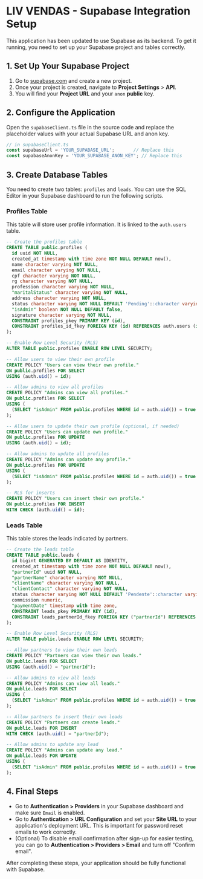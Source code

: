 # LIV VENDAS - Supabase Integration Setup

This application has been updated to use Supabase as its backend. To get it running, you need to set up your Supabase project and tables correctly.

## 1. Set Up Your Supabase Project

1.  Go to [supabase.com](https://supabase.com/) and create a new project.
2.  Once your project is created, navigate to **Project Settings** > **API**.
3.  You will find your **Project URL** and your `anon` **public** key.

## 2. Configure the Application

Open the `supabaseClient.ts` file in the source code and replace the placeholder values with your actual Supabase URL and anon key.

```typescript
// in supabaseClient.ts
const supabaseUrl = 'YOUR_SUPABASE_URL';       // Replace this
const supabaseAnonKey = 'YOUR_SUPABASE_ANON_KEY'; // Replace this
```

## 3. Create Database Tables

You need to create two tables: `profiles` and `leads`. You can use the SQL Editor in your Supabase dashboard to run the following scripts.

### Profiles Table

This table will store user profile information. It is linked to the `auth.users` table.

```sql
-- Create the profiles table
CREATE TABLE public.profiles (
  id uuid NOT NULL,
  created_at timestamp with time zone NOT NULL DEFAULT now(),
  name character varying NOT NULL,
  email character varying NOT NULL,
  cpf character varying NOT NULL,
  rg character varying NOT NULL,
  profession character varying NOT NULL,
  "maritalStatus" character varying NOT NULL,
  address character varying NOT NULL,
  status character varying NOT NULL DEFAULT 'Pending'::character varying,
  "isAdmin" boolean NOT NULL DEFAULT false,
  signature character varying NOT NULL,
  CONSTRAINT profiles_pkey PRIMARY KEY (id),
  CONSTRAINT profiles_id_fkey FOREIGN KEY (id) REFERENCES auth.users (id) ON DELETE CASCADE
);

-- Enable Row Level Security (RLS)
ALTER TABLE public.profiles ENABLE ROW LEVEL SECURITY;

-- Allow users to view their own profile
CREATE POLICY "Users can view their own profile."
ON public.profiles FOR SELECT
USING (auth.uid() = id);

-- Allow admins to view all profiles
CREATE POLICY "Admins can view all profiles."
ON public.profiles FOR SELECT
USING (
  (SELECT "isAdmin" FROM public.profiles WHERE id = auth.uid()) = true
);

-- Allow users to update their own profile (optional, if needed)
CREATE POLICY "Users can update own profile."
ON public.profiles FOR UPDATE
USING (auth.uid() = id);

-- Allow admins to update all profiles
CREATE POLICY "Admins can update any profile."
ON public.profiles FOR UPDATE
USING (
  (SELECT "isAdmin" FROM public.profiles WHERE id = auth.uid()) = true
);

-- RLS for inserts
CREATE POLICY "Users can insert their own profile."
ON public.profiles FOR INSERT
WITH CHECK (auth.uid() = id);
```

### Leads Table

This table stores the leads indicated by partners.

```sql
-- Create the leads table
CREATE TABLE public.leads (
  id bigint GENERATED BY DEFAULT AS IDENTITY,
  created_at timestamp with time zone NOT NULL DEFAULT now(),
  "partnerId" uuid NOT NULL,
  "partnerName" character varying NOT NULL,
  "clientName" character varying NOT NULL,
  "clientContact" character varying NOT NULL,
  status character varying NOT NULL DEFAULT 'Pendente'::character varying,
  commission numeric,
  "paymentDate" timestamp with time zone,
  CONSTRAINT leads_pkey PRIMARY KEY (id),
  CONSTRAINT leads_partnerId_fkey FOREIGN KEY ("partnerId") REFERENCES public.profiles (id) ON DELETE SET NULL
);

-- Enable Row Level Security (RLS)
ALTER TABLE public.leads ENABLE ROW LEVEL SECURITY;

-- Allow partners to view their own leads
CREATE POLICY "Partners can view their own leads."
ON public.leads FOR SELECT
USING (auth.uid() = "partnerId");

-- Allow admins to view all leads
CREATE POLICY "Admins can view all leads."
ON public.leads FOR SELECT
USING (
  (SELECT "isAdmin" FROM public.profiles WHERE id = auth.uid()) = true
);

-- Allow partners to insert their own leads
CREATE POLICY "Partners can create leads."
ON public.leads FOR INSERT
WITH CHECK (auth.uid() = "partnerId");

-- Allow admins to update any lead
CREATE POLICY "Admins can update any lead."
ON public.leads FOR UPDATE
USING (
  (SELECT "isAdmin" FROM public.profiles WHERE id = auth.uid()) = true
);

```

## 4. Final Steps

- Go to **Authentication > Providers** in your Supabase dashboard and make sure `Email` is enabled.
- Go to **Authentication > URL Configuration** and set your **Site URL** to your application's deployment URL. This is important for password reset emails to work correctly.
- (Optional) To disable email confirmation after sign-up for easier testing, you can go to **Authentication > Providers > Email** and turn off "Confirm email".

After completing these steps, your application should be fully functional with Supabase.
